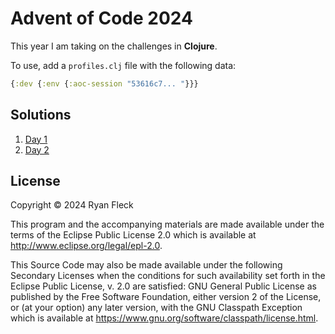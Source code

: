 # Advent of Code 2024

This year I am taking on the challenges in **Clojure**.

To use, add a `profiles.clj` file with the following data:

```clojure
{:dev {:env {:aoc-session "53616c7... "}}}
```

## Solutions

1. [Day 1](https://github.com/RyanFleck/aoc24/blob/master/src/aoc24/day1.clj)
1. [Day 2](https://github.com/RyanFleck/aoc24/blob/master/src/aoc24/day2.clj)

## License

Copyright © 2024 Ryan Fleck

This program and the accompanying materials are made available under the
terms of the Eclipse Public License 2.0 which is available at
http://www.eclipse.org/legal/epl-2.0.

This Source Code may also be made available under the following Secondary
Licenses when the conditions for such availability set forth in the Eclipse
Public License, v. 2.0 are satisfied: GNU General Public License as published by
the Free Software Foundation, either version 2 of the License, or (at your
option) any later version, with the GNU Classpath Exception which is available
at https://www.gnu.org/software/classpath/license.html.
